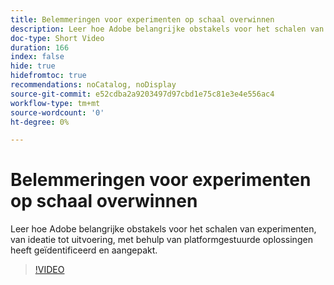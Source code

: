 ```yaml
---
title: Belemmeringen voor experimenten op schaal overwinnen
description: Leer hoe Adobe belangrijke obstakels voor het schalen van experimenten, van ideatie tot uitvoering, met behulp van platformgestuurde oplossingen heeft geïdentificeerd en aangepakt.
doc-type: Short Video
duration: 166
index: false
hide: true
hidefromtoc: true
recommendations: noCatalog, noDisplay
source-git-commit: e52cdba2a9203497d97cbd1e75c81e3e4e556ac4
workflow-type: tm+mt
source-wordcount: '0'
ht-degree: 0%

---
```



# Belemmeringen voor experimenten op schaal overwinnen

Leer hoe Adobe belangrijke obstakels voor het schalen van experimenten, van ideatie tot uitvoering, met behulp van platformgestuurde oplossingen heeft geïdentificeerd en aangepakt.

<!-- 62_S531_3442531_165_overcoming-barriers-to-experimentation-at-scale -->
>[!VIDEO](https://video.tv.adobe.com/v/3458237/?learn=on&enablevpops=true)
